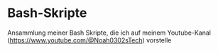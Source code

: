 # Bash-Skripte

Ansammlung meiner Bash Skripte, die ich auf meinem Youtube-Kanal (https://www.youtube.com/@Noah0302sTech) vorstelle